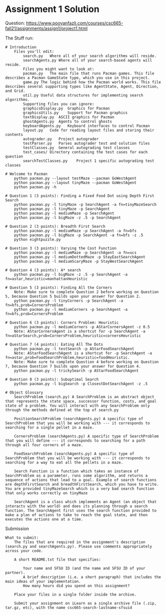 # Assignment 1 Solution

Question:
https://www.pooyanfazli.com/courses/csc665-fall21/assignments/assign1/project1.html

The Stuff run:

    # Introduction
        Files you'll edit:
            search.py	Where all of your search algorithms will reside.
            searchAgents.py	Where all of your search-based agents will reside.
            Files you might want to look at:
            pacman.py	The main file that runs Pacman games. This file describes a Pacman GameState type, which you use in this project.
            game.py	The logic behind how the Pacman world works. This file describes several supporting types like AgentState, Agent, Direction, and Grid.
            util.py	Useful data structures for implementing search algorithms.
            Supporting files you can ignore:
            graphicsDisplay.py	Graphics for Pacman
            graphicsUtils.py	Support for Pacman graphics
            textDisplay.py	ASCII graphics for Pacman
            ghostAgents.py	Agents to control ghosts
            keyboardAgents.py	Keyboard interfaces to control Pacman
            layout.py	Code for reading layout files and storing their contents
            autograder.py	Project autograder
            testParser.py	Parses autograder test and solution files
            testClasses.py	General autograding test classes
            test_cases/	Directory containing the test cases for each question
            searchTestClasses.py	Project 1 specific autograding test classes
        
    # Welcome to Pacman
        python pacman.py --layout testMaze --pacman GoWestAgent
        python pacman.py --layout tinyMaze --pacman GoWestAgent
        python pacman.py -h
    
    # Question 1 (3 points): Finding a Fixed Food Dot using Depth First Search
        python pacman.py -l tinyMaze -p SearchAgent -a fn=tinyMazeSearch
        python pacman.py -l tinyMaze -p SearchAgent
        python pacman.py -l mediumMaze -p SearchAgent
        python pacman.py -l bigMaze -z .5 -p SearchAgent
    
    # Question 2 (3 points): Breadth First Search
        python pacman.py -l mediumMaze -p SearchAgent -a fn=bfs
        python pacman.py -l bigMaze -p SearchAgent -a fn=bfs -z .5
        python eightpuzzle.py

    # Question 3 (3 points): Varying the Cost Function
        python pacman.py -l mediumMaze -p SearchAgent -a fn=ucs
        python pacman.py -l mediumDottedMaze -p StayEastSearchAgent
        python pacman.py -l mediumScaryMaze -p StayWestSearchAgent

    # Question 4 (3 points): A* search
        python pacman.py -l bigMaze -z .5 -p SearchAgent -a fn=astar,heuristic=manhattanHeuristic
    
    # Question 5 (3 points): Finding All the Corners
        Note: Make sure to complete Question 2 before working on Question 5, because Question 5 builds upon your answer for Question 2.
        python pacman.py -l tinyCorners -p SearchAgent -a fn=bfs,prob=CornersProblem
        python pacman.py -l mediumCorners -p SearchAgent -a fn=bfs,prob=CornersProblem

    # Question 6 (3 points): Corners Problem: Heuristic
        python pacman.py -l mediumCorners -p AStarCornersAgent -z 0.5
        Note: AStarCornersAgent is a shortcut for -p SearchAgent -a fn=aStarSearch,prob=CornersProblem,heuristic=cornersHeuristic

    # Question 7 (4 points): Eating All The Dots
        python pacman.py -l testSearch -p AStarFoodSearchAgent
        Note: AStarFoodSearchAgent is a shortcut for -p SearchAgent -a fn=astar,prob=FoodSearchProblem,heuristic=foodHeuristic.
        Note: Make sure to complete Question 4 before working on Question 7, because Question 7 builds upon your answer for Question 4.
        python pacman.py -l trickySearch -p AStarFoodSearchAgent

    # Question 8 (3 points): Suboptimal Search
        python pacman.py -l bigSearch -p ClosestDotSearchAgent -z .5 

    # Object Glossary
        SearchProblem (search.py) A SearchProblem is an abstract object that represents the state space, successor function, costs, and goal state of a problem. You will interact with any SearchProblem only through the methods defined at the top of search.py
        
        PositionSearchProblem (searchAgents.py) A specific type of SearchProblem that you will be working with --- it corresponds to searching for a single pellet in a maze.
        
        CornersProblem (searchAgents.py) A specific type of SearchProblem that you will define --- it corresponds to searching for a path through all four corners of a maze.
        
        FoodSearchProblem (searchAgents.py) A specific type of SearchProblem that you will be working with --- it corresponds to searching for a way to eat all the pellets in a maze.
        
        Search Function is a function which takes an instance of SearchProblem as a parameter, runs some algorithm, and returns a sequence of actions that lead to a goal. Example of search functions are depthFirstSearch and breadthFirstSearch, which you have to write. You are provided tinyMazeSearch which is a very bad search function that only works correctly on tinyMaze
        
        SearchAgent is a class which implements an Agent (an object that interacts with the world) and does its planning through a search function. The SearchAgent first uses the search function provided to make a plan of actions to take to reach the goal state, and then executes the actions one at a time.





Submission

    What to submit:
        The files that are required in the assignment's description (search.py and searchAgents.py). Please use comments appropriately across your code.
        
        A short README.txt file that specifies:
        
            Your name and SFSU ID (and the name and SFSU ID of your partner).
            A brief description (i.e. a short paragraph) that includes the main ideas of your implementation.
            How many hours did you spend on this assignment?
            
        Place your files in a single folder inside the archive.
        
        Submit your assignment on iLearn as a single archive file (.zip, tar.gz, etc), with the name csc665-search-lastname-sfsuid
        
